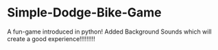 # Simple-Dodge-Bike-Game

A fun-game introduced in python! Added Background Sounds which will create a good experience!!!!!!!!!
